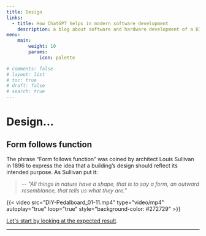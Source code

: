 ```yaml
---
title: Design
links:
  - title: How ChatGPT helps in modern software development
    description: a blog about software and hardware development of a DIY pedal board
menu:
    main: 
        weight: 10
        params:
            icon: palette

# comments: false
# layout: list
# toc: true
# draft: false
# search: true
---
```


# Design...

## Form follows function

The phrase “Form follows function” was coined by architect Louis Sullivan in 1896 to express the idea that
a building’s design should reflect its intended purpose. As Sullivan put it:

> -- <cite>"All things in nature have a shape, that is to say a form, an outward resemblance,
> that tells us what they are."</cite>

{{< video src="DIY-Pedalboard_01-11.mp4" type="video/mp4" autoplay="true" loop="true" style="background-color: #272729" >}}

[Let's start by looking at the expected result](/design/form_follows_function).

---

